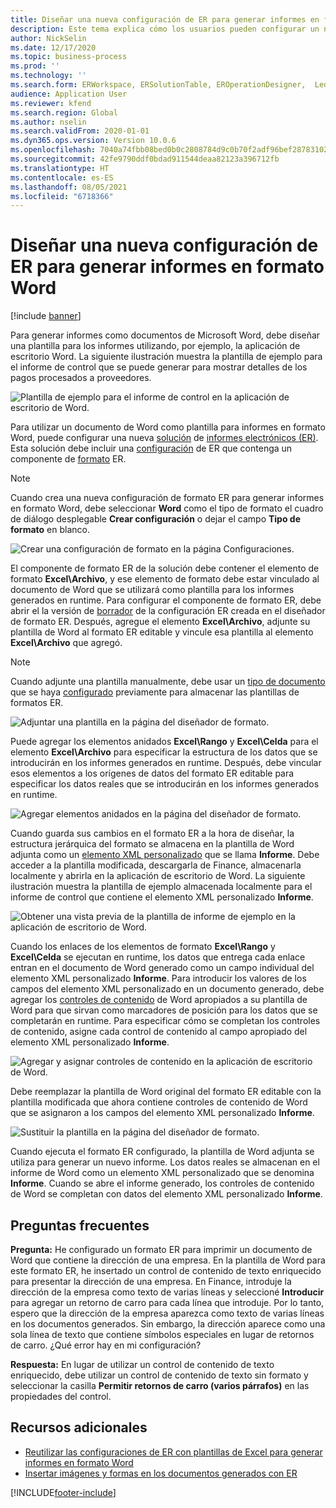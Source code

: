 ```yaml
---
title: Diseñar una nueva configuración de ER para generar informes en formato Word
description: Este tema explica cómo los usuarios pueden configurar un nuevo formato de informes electrónicos (ER) para generar informes como documentos de Microsoft Word.
author: NickSelin
ms.date: 12/17/2020
ms.topic: business-process
ms.prod: ''
ms.technology: ''
ms.search.form: ERWorkspace, ERSolutionTable, EROperationDesigner,  LedgerJournalTable, LedgerJournalTransVendPaym
audience: Application User
ms.reviewer: kfend
ms.search.region: Global
ms.author: nselin
ms.search.validFrom: 2020-01-01
ms.dyn365.ops.version: Version 10.0.6
ms.openlocfilehash: 7040a74fbb08bed0b0c2808784d9c0b70f2adf96bef28783102c7eb117eeb851
ms.sourcegitcommit: 42fe9790ddf0bdad911544deaa82123a396712fb
ms.translationtype: HT
ms.contentlocale: es-ES
ms.lasthandoff: 08/05/2021
ms.locfileid: "6718366"
---
```

# <a name="design-a-new-er-configuration-to-generate-reports-in-word-format"></a>Diseñar una nueva configuración de ER para generar informes en formato Word

[!include [banner](../includes/banner.md)]

Para generar informes como documentos de Microsoft Word, debe diseñar una plantilla para los informes utilizando, por ejemplo, la aplicación de escritorio Word. La siguiente ilustración muestra la plantilla de ejemplo para el informe de control que se puede generar para mostrar detalles de los pagos procesados a proveedores.

![Plantilla de ejemplo para el informe de control en la aplicación de escritorio de Word.](./media/er-design-configuration-word-image1.png)

Para utilizar un documento de Word como plantilla para informes en formato Word, puede configurar una nueva [solución](er-quick-start1-new-solution.md) de [informes electrónicos (ER)](general-electronic-reporting.md). Esta solución debe incluir una [configuración](general-electronic-reporting.md#Configuration) de ER que contenga un componente de [formato](general-electronic-reporting.md#FormatComponentOutbound) ER.

> [!NOTE]
> Cuando crea una nueva configuración de formato ER para generar informes en formato Word, debe seleccionar **Word** como el tipo de formato el cuadro de diálogo desplegable **Crear configuración** o dejar el campo **Tipo de formato** en blanco.

![Crear una configuración de formato en la página Configuraciones.](./media/er-design-configuration-word-image2.gif)

El componente de formato ER de la solución debe contener el elemento de formato **Excel\\Archivo**, y ese elemento de formato debe estar vinculado al documento de Word que se utilizará como plantilla para los informes generados en runtime. Para configurar el componente de formato ER, debe abrir el la versión de [borrador](general-electronic-reporting.md#component-versioning) de la configuración ER creada en el diseñador de formato ER. Después, agregue el elemento **Excel\\Archivo**, adjunte su plantilla de Word al formato ER editable y vincule esa plantilla al elemento **Excel\\Archivo** que agregó.

> [!NOTE]
> Cuando adjunte una plantilla manualmente, debe usar un [tipo de documento](../../fin-ops/organization-administration/configure-document-management.md#configure-document-types) que se haya [configurado](electronic-reporting-er-configure-parameters.md#parameters-to-manage-documents) previamente para almacenar las plantillas de formatos ER.

![Adjuntar una plantilla en la página del diseñador de formato.](./media/er-design-configuration-word-image3.gif)

Puede agregar los elementos anidados **Excel\\Rango** y **Excel\\Celda** para el elemento **Excel\\Archivo** para especificar la estructura de los datos que se introducirán en los informes generados en runtime. Después, debe vincular esos elementos a los orígenes de datos del formato ER editable para especificar los datos reales que se introducirán en los informes generados en runtime.

![Agregar elementos anidados en la página del diseñador de formato.](./media/er-design-configuration-word-image4.gif)

Cuando guarda sus cambios en el formato ER a la hora de diseñar, la estructura jerárquica del formato se almacena en la plantilla de Word adjunta como un [elemento XML personalizado](/visualstudio/vsto/custom-xml-parts-overview?view=vs-2019) que se llama **Informe**. Debe acceder a la plantilla modificada, descargarla de Finance, almacenarla localmente y abrirla en la aplicación de escritorio de Word. La siguiente ilustración muestra la plantilla de ejemplo almacenada localmente para el informe de control que contiene el elemento XML personalizado **Informe**.

![Obtener una vista previa de la plantilla de informe de ejemplo en la aplicación de escritorio de Word.](./media/er-design-configuration-word-image5.gif)

Cuando los enlaces de los elementos de formato **Excel\\Rango** y **Excel\\Celda** se ejecutan en runtime, los datos que entrega cada enlace entran en el documento de Word generado como un campo individual del elemento XML personalizado **Informe**. Para introducir los valores de los campos del elemento XML personalizado en un documento generado, debe agregar los [controles de contenido](/office/client-developer/word/content-controls-in-word) de Word apropiados a su plantilla de Word para que sirvan como marcadores de posición para los datos que se completarán en runtime. Para especificar cómo se completan los controles de contenido, asigne cada control de contenido al campo apropiado del elemento XML personalizado **Informe**.

![Agregar y asignar controles de contenido en la aplicación de escritorio de Word.](./media/er-design-configuration-word-image6.gif)

Debe reemplazar la plantilla de Word original del formato ER editable con la plantilla modificada que ahora contiene controles de contenido de Word que se asignaron a los campos del elemento XML personalizado **Informe**.

![Sustituir la plantilla en la página del diseñador de formato.](./media/er-design-configuration-word-image7.gif)

Cuando ejecuta el formato ER configurado, la plantilla de Word adjunta se utiliza para generar un nuevo informe. Los datos reales se almacenan en el informe de Word como un elemento XML personalizado que se denomina **Informe**. Cuando se abre el informe generado, los controles de contenido de Word se completan con datos del elemento XML personalizado **Informe**.

## <a name="frequently-asked-questions"></a>Preguntas frecuentes

**Pregunta:** He configurado un formato ER para imprimir un documento de Word que contiene la dirección de una empresa. En la plantilla de Word para este formato ER, he insertado un control de contenido de texto enriquecido para presentar la dirección de una empresa. En Finance, introduje la dirección de la empresa como texto de varias líneas y seleccioné **Introducir** para agregar un retorno de carro para cada línea que introduje. Por lo tanto, espero que la dirección de la empresa aparezca como texto de varias líneas en los documentos generados. Sin embargo, la dirección aparece como una sola línea de texto que contiene símbolos especiales en lugar de retornos de carro. ¿Qué error hay en mi configuración?

**Respuesta:** En lugar de utilizar un control de contenido de texto enriquecido, debe utilizar un control de contenido de texto sin formato y seleccionar la casilla **Permitir retornos de carro (varios párrafos)** en las propiedades del control.

## <a name="additional-resources"></a>Recursos adicionales

- [Reutilizar las configuraciones de ER con plantillas de Excel para generar informes en formato Word](./tasks/er-design-configuration-word-2016-11.md)
- [Insertar imágenes y formas en los documentos generados con ER](electronic-reporting-embed-images-shapes.md#embed-an-image-in-a-word-document)


[!INCLUDE[footer-include](../../../includes/footer-banner.md)]